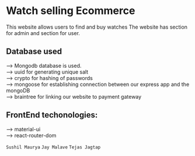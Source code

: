 # Watch selling Ecommerce

This website allows users to find and buy watches 
The website has section for admin and section for user.

## Database used
--> Mongodb database is used.
<br>--> uuid for generating unique salt
<br>--> crypto for hashing of passwords
<br>--> mongoose for establishing connection between our express app and the mongoDB
<br>--> braintree for linking our website to payment gateway

## FrontEnd techonologies:
--> material-ui
<br>--> react-router-dom


``` Sushil Maurya ``` ``` Jay Malave ``` ``` Tejas Jagtap ``` 
